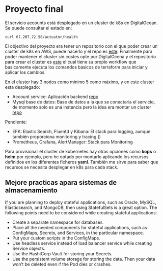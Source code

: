# Proyecto final

El servicio accounts está desplegado en un cluster de k8s en DigitalOcean. Se puede consultar el estado en:

```
curl 67.207.72.58/actuator/health
```

El objectivo del proyecto era tener un repositorio con el que poder crear un cluster de k8s en AWS, puede hacerlo y el repo es [este](https://github.com/dafuemu/eks-aws-terraform). Finalmente para poder mantener el cluster sin costes opte por DigitalOcena y el repositorio para crear el
cluster es [este](https://github.com/dafuemu/eks-digitalocean-terraform) el cual tiene su propio workflow que basicamente ejecuta los comandos basicos de terraform
para iniciar y aplicar los cambios.

En el cluster hay 3 nodos como minimo 5 como máximo, y en este cluster esta desplegado:

- Account service: Aplicación backend [repo](https://github.com/dafuemu/hexagoanl-java-spring)
- Mysql base de datos: Base de datos a la que se conectaría el servicio, de momento solo es una instancia pero la idea era montar un cluster [repo](https://github.com/dafuemu/mysql_k8_deployment)

Pendiente:
- EFK: Elastic Search, Fluentd y Kibana: El stack para logging, aunque también proporciona monitoring y tracing ()
- Prometheus, Grafana, AlertManager: Stack para Monitoring


Para provisionar el cluster de kubernetes hay otras opciones como **kops** o **helm** por ejemplo, pero he optado por montarlo aplicando los recursos definidos en los diferentes ficheros **yaml**. También me sirve para saber que recursos se necesita desplegar en k8s para cada stack.

## Mejore practicas apara sistemas de almacenamiento
If you are planning to deploy stateful applications, such as Oracle, MySQL, Elasticsearch, and MongoDB, then using StatefulSets is a great option. The following points need to be considered while creating stateful applications:

- Create a separate namespace for databases.
- Place all the needed components for stateful applications, such as ConfigMaps, Secrets, and Services, in the particular namespace.
- Put your custom scripts in the ConfigMaps.
- Use headless service instead of load balancer service while creating Service objects.
- Use the HashiCorp Vault for storing your Secrets.
- Use the persistent volume storage for storing the data. Then your data won’t be deleted even if the Pod dies or crashes.

